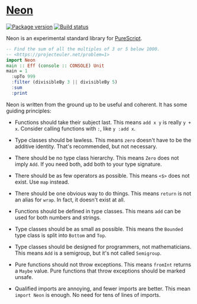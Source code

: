 # [Neon][]

[![Package version][]][version]
[![Build status][]][build]

Neon is an experimental standard library for [PureScript][].

``` purescript
-- Find the sum of all the multiples of 3 or 5 below 1000.
-- <https://projecteuler.net/problem=1>
import Neon
main :: Eff (console :: CONSOLE) Unit
main = 1
  :upTo 999
  :filter (divisibleBy 3 || divisibleBy 5)
  :sum
  :print
```

Neon is written from the ground up to be useful and coherent. It has some
guiding principles:

- Functions should take their subject last. This means `add x y` is really
  `y + x`. Consider calling functions with `:`, like `y :add x`.

- Type classes should be lawless. This means `zero` doesn't have to be the
  additive identity. That's recommended, but not necessary.

- There should be no type class hierarchy. This means `Zero` does not imply
  `Add`. If you need both, add both to your type signature.

- There should be as few operators as possible. This means `<$>` does not
  exist. Use `map` instead.

- There should be one obvious way to do things. This means `return` is not an
  alias for `wrap`. In fact, it doesn't exist at all.

- Functions should be defined in type classes. This means `add` can be used for
  both numbers and strings.

- Type classes should be as small as possible. This means the `Bounded` type
  class is split into `Bottom` and `Top`.

- Type classes should be designed for programmers, not mathematicians. This
  means `Add` is a semigroup, but it's not called `Semigroup`.

- Pure functions should not throw exceptions. This means `fromInt` returns a
  `Maybe` value. Pure functions that throw exceptions should be marked unsafe.

- Qualified imports are annoying, and fewer imports are better. This mean
  `import Neon` is enough. No need for tens of lines of imports.

[Neon]: https://github.com/tfausak/purescript-neon
[Package version]: https://img.shields.io/bower/v/purescript-neon.svg?label=version
[version]: https://github.com/tfausak/purescript-neon/releases
[Build status]: https://img.shields.io/travis/tfausak/purescript-neon/master.svg
[build]: https://travis-ci.org/tfausak/purescript-neon
[PureScript]: http://www.purescript.org
